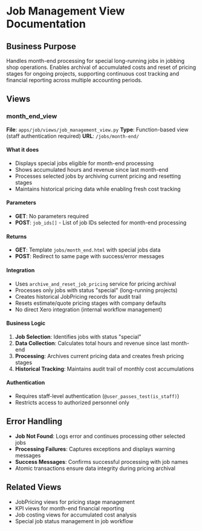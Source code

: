 # Job Management View Documentation

## Business Purpose

Handles month-end processing for special long-running jobs in jobbing shop operations. Enables archival of accumulated costs and reset of pricing stages for ongoing projects, supporting continuous cost tracking and financial reporting across multiple accounting periods.

## Views

### month_end_view

**File**: `apps/job/views/job_management_view.py`
**Type**: Function-based view (staff authentication required)
**URL**: `/jobs/month-end/`

#### What it does

- Displays special jobs eligible for month-end processing
- Shows accumulated hours and revenue since last month-end
- Processes selected jobs by archiving current pricing and resetting stages
- Maintains historical pricing data while enabling fresh cost tracking

#### Parameters

- **GET**: No parameters required
- **POST**: `job_ids[]` - List of job IDs selected for month-end processing

#### Returns

- **GET**: Template `jobs/month_end.html` with special jobs data
- **POST**: Redirect to same page with success/error messages

#### Integration

- Uses `archive_and_reset_job_pricing` service for pricing archival
- Processes only jobs with status "special" (long-running projects)
- Creates historical JobPricing records for audit trail
- Resets estimate/quote pricing stages with company defaults
- No direct Xero integration (internal workflow management)

#### Business Logic

1. **Job Selection**: Identifies jobs with status "special"
2. **Data Collection**: Calculates total hours and revenue since last month-end
3. **Processing**: Archives current pricing data and creates fresh pricing stages
4. **Historical Tracking**: Maintains audit trail of monthly cost accumulations

#### Authentication

- Requires staff-level authentication (`@user_passes_test(is_staff)`)
- Restricts access to authorized personnel only

## Error Handling

- **Job Not Found**: Logs error and continues processing other selected jobs
- **Processing Failures**: Captures exceptions and displays warning messages
- **Success Messages**: Confirms successful processing with job names
- Atomic transactions ensure data integrity during pricing archival

## Related Views

- JobPricing views for pricing stage management
- KPI views for month-end financial reporting
- Job costing views for accumulated cost analysis
- Special job status management in job workflow
